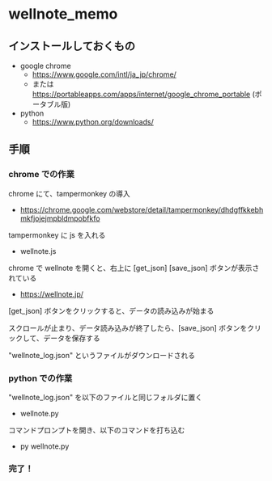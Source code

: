 
# wellnote_memo

## インストールしておくもの
- google chrome
    - https://www.google.com/intl/ja_jp/chrome/
    - または https://portableapps.com/apps/internet/google_chrome_portable (ポータブル版)
- python
    - https://www.python.org/downloads/


## 手順

### chrome での作業
chrome にて、tampermonkey の導入
- https://chrome.google.com/webstore/detail/tampermonkey/dhdgffkkebhmkfjojejmpbldmpobfkfo

tampermonkey に js を入れる
- wellnote.js

chrome で wellnote を開くと、右上に [get_json] [save_json] ボタンが表示されている
- https://wellnote.jp/

[get_json] ボタンをクリックすると、データの読み込みが始まる

スクロールが止まり、データ読み込みが終了したら、[save_json] ボタンをクリックして、データを保存する

"wellnote_log.json" というファイルがダウンロードされる


### python での作業
"wellnote_log.json" を以下のファイルと同じフォルダに置く
- wellnote.py

コマンドプロンプトを開き、以下のコマンドを打ち込む
- py wellnote.py


### 完了！

